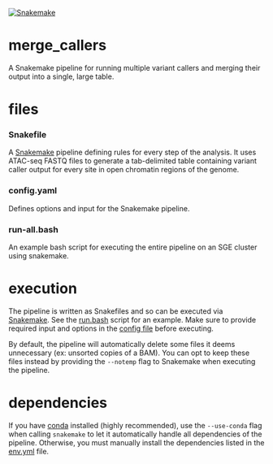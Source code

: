 [![Snakemake](https://img.shields.io/badge/snakemake-≥5.5.0-brightgreen.svg?style=flat-square)](https://snakemake.bitbucket.io)

# merge_callers
A Snakemake pipeline for running multiple variant callers and merging their output into a single, large table.

# files

### Snakefile
A [Snakemake](https://snakemake.readthedocs.io/en/stable/) pipeline defining rules for every step of the analysis. It uses ATAC-seq FASTQ files to generate a tab-delimited table containing variant caller output for every site in open chromatin regions of the genome.

### config.yaml
Defines options and input for the Snakemake pipeline.

### run-all.bash
An example bash script for executing the entire pipeline on an SGE cluster using snakemake.

# execution
The pipeline is written as Snakefiles and so can be executed via [Snakemake](https://snakemake.readthedocs.io/en/stable/). See the [run.bash](https://github.com/aryam7/merge_callers/blob/master/run.bash) script for an example. Make sure to provide required input and options in the [config file](https://github.com/aryam7/merge_callers/blob/master/config.yaml) before executing.

By default, the pipeline will automatically delete some files it deems unnecessary (ex: unsorted copies of a BAM). You can opt to keep these files instead by providing the `--notemp` flag to Snakemake when executing the pipeline.

# dependencies
If you have [conda](https://conda.io/docs/user-guide/install/index.html) installed (highly recommended), use the `--use-conda` flag when calling `snakemake` to let it automatically handle all dependencies of the pipeline. Otherwise, you must manually install the dependencies listed in the [env.yml](https://github.com/aryam7/merge_callers/blob/master/env.yml) file.
